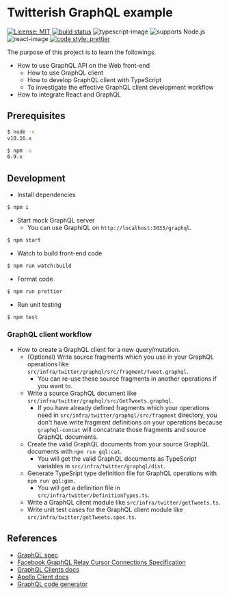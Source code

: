 Twitterish GraphQL example
===

[![License: MIT][license]](https://opensource.org/licenses/MIT)
[![build status][circleci-image]][circleci-url]
![typescript-image](https://img.shields.io/badge/TypeScript-294E80.svg?style=for-the-badge&logo=typescript)
![supports Node.js][node-version]
![react-image](https://img.shields.io/badge/-React-555.svg?logo=react&style=for-the-badge)
[![code style: prettier][prettier-image]][prettier-url]


 The purpose of this project is to learn the followings.

- How to use GraphQL API on the Web front-end
  - How to use GraphQL client
  - How to develop GraphQL client with TypeScript
  - To investigate the effective GraphQL client development workflow
- How to integrate React and GraphQL


## Prerequisites

```bash
$ node -v
v10.16.x

$ npm -v
6.9.x
```

## Development

- Install dependencies

```bash
$ npm i
```

- Start mock GraphQL server
  - You can use GraphiQL on `http://localhost:3033/graphql`.

```bash
$ npm start
```

- Watch to build front-end code

```bash
$ npm run watch:build
```

- Format code

```bash
$ npm run prettier
```

- Run unit testing

```bash
$ npm test
```

### GraphQL client workflow

- How to create a GraphQL client for a new query/mutation.
  - (Optional) Write source fragments which you use in your GraphQL operations like `src/infra/twitter/graphql/src/fragment/Tweet.graphql`.
    - You can re-use these source fragments in another operations if you want to.
  - Write a source GraphQL document like `src/infra/twitter/graphql/src/GetTweets.graphql`.
    - If you have already defined fragments which your operations need in `src/infra/twitter/graphql/src/fragment` directory, you don't have write fragment definitions on your operations because `graphql-concat` will concatnate those fragments and source GraphQL documents.
  - Create the valid GraphQL documents from your source GraphQL documents with `npm run gql:cat`.
    - You will get the valid GraphQL documents as TypeScript variables in `src/infra/twitter/graphql/dist`.
  - Generate TypeSript type definition file for GraphQL operations with `npm run gql:gen`.
    - You will get a definition file in `src/infra/twitter/DefinitionTypes.ts`.
  - Write a GraphQL client module like `src/infra/twitter/getTweets.ts`.
  - Write unit test cases for the GraphQL client module like `src/infra/twitter/getTweets.spec.ts`.

## References

- [GraphQL spec](https://graphql.github.io/graphql-spec/)
- [Facebook GraphQL Relay Cursor Connections Specification](https://facebook.github.io/relay/graphql/connections.htm)
- [GraphQL Clients docs](https://graphql.org/graphql-js/graphql-clients/)
- [Apollo Client docs](https://www.apollographql.com/docs/react/api/apollo-client/)
- [GraphQL code generator](https://graphql-code-generator.com/)


[license]: https://img.shields.io/badge/licence-MIT-blue.svg?style=for-the-badge
[node-version]: https://img.shields.io/badge/Node.js%20support-v10,v12-brightgreen.svg?icon=node-dot-js&style=for-the-badge
[circleci-image]: https://img.shields.io/badge/build-circleci-brightgreen.svg?icon=circleci&style=for-the-badge
[circleci-url]: https://circleci.com/gh/rkaneko/twitterish-graphql-example
[prettier-image]: https://img.shields.io/badge/code_style-prettier-ff69b4.svg?style=for-the-badge
[prettier-url]: https://github.com/prettier/prettier
